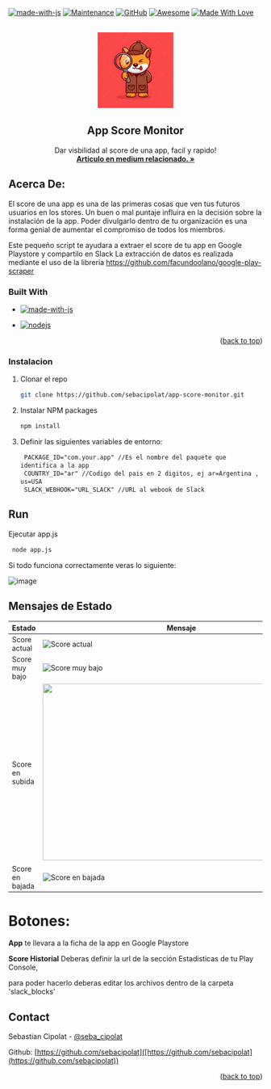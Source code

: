 <div id="top"></div>


<!-- PROJECT SHIELDS -->

[![made-with-js](https://img.shields.io/badge/Made%20with-JS%20-1f425f.svg?logo=javascript)]()
[![Maintenance](https://img.shields.io/badge/Maintained-yes-green.svg)](https://github.com/sebacipolat/app-score-monitor)
[![GitHub](https://img.shields.io/github/license/emalderson/ThePhish)](https://github.com/emalderson/ThePhish/blob/master/LICENSE)
[![Awesome](https://cdn.rawgit.com/sindresorhus/awesome/d7305f38d29fed78fa85652e3a63e154dd8e8829/media/badge.svg)](https://github.com/sindresorhus/awesome) [![Made With Love](https://img.shields.io/badge/Made%20With-Love-orange.svg)](https://github.com/chetanraj/awesome-github-badges)



<!-- PROJECT LOGO -->
<br />
<div align="center">
  <a href="https://github.com/othneildrew/Best-README-Template">
    <img src="https://raw.githubusercontent.com/sebacipolat/app-score-monitor/master/images/dog_inspector.jpeg" alt="Logo" width="150" height="150">
  </a>

  <h2 align="center">App Score Monitor</h3>

  <p align="center">
    Dar visbilidad al score de una app, facil y rapido!
    <br />
    <a href="https://medium.com/@sebastiancipolat/monitor-de-scoring-app-en-slack-319bd5a41516"><strong>Articulo en medium relacionado. »</strong></a>
    <br />
  </p>
</div>


<!-- ABOUT THE PROJECT -->
## Acerca De:
El score de una app es una de las primeras cosas que ven tus futuros usuarios en los stores. Un buen o mal puntaje influira en la decisión sobre la instalación de la app.
Poder divulgarlo dentro de tu organización es una forma genial de aumentar el compromiso de todos los miembros.

Este pequeño script te ayudara a extraer el score de tu app en Google Playstore y compartilo en Slack
La extracción de datos es realizada mediante el uso de la libreria https://github.com/facundoolano/google-play-scraper


### Built With


* [![made-with-js](https://img.shields.io/badge/JavaScript-F7DF1E?style=for-the-badge&logo=javascript&logoColor=white)]()

* [![nodejs](	https://img.shields.io/badge/Node.js-43853D?style=for-the-badge&logo=node.js&logoColor=white)]()

<p align="right">(<a href="#top">back to top</a>)</p>


### Instalacion
 
1. Clonar el repo
   ```sh
   git clone https://github.com/sebacipolat/app-score-monitor.git
   ```
3. Instalar NPM packages
   ```sh
   npm install
   ```
4. Definir las siguientes variables de entorno:
   ```
    PACKAGE_ID="com.your.app" //Es el nombre del paquete que identifica a la app
    COUNTRY_ID="ar" //Codigo del pais en 2 digitos, ej ar=Argentina , us=USA
    SLACK_WEBHOOK="URL_SLACK" //URL al webook de Slack
   ```

<!-- USAGE EXAMPLES -->
## Run
 Ejecutar app.js
 
  ```sh
   node app.js
   ```
   Si todo funciona correctamente veras lo siguiente:

   ![image](https://user-images.githubusercontent.com/1523404/178396755-def4ffa6-3d26-4852-a065-c67e4efaefb6.png)

   
<!-- SLAC Messages -->
## Mensajes de Estado

| Estado          | Mensaje | 
|-----------------|---------|
| Score actual    |  <img src="https://user-images.githubusercontent.com/1523404/178397195-622cafa1-c874-45e8-9a5c-d47ab554e603.png" alt="Score actual " width="550" height="350"/>       |
| Score muy bajo  | <img src="https://user-images.githubusercontent.com/1523404/178397408-00233a54-3566-4d5f-a794-c4ec572dfb32.png" alt="Score muy bajo" width="550" height="350"/>         |
| Score en subida |   <img src="https://user-images.githubusercontent.com/1523404/178397767-917b363d-5519-4138-b755-8a4537894ef4.png" width="550" height="350"/>       |
| Score en bajada |   <img src="https://user-images.githubusercontent.com/1523404/178397643-1f782c6f-0f63-4c01-a0bd-d8ee78501f73.png" alt="Score en bajada" width="550" height="350"/>       | 

# Botones:

<b>App</b> te llevara a la ficha de la app en Google Playstore

<b>Score Historial</b> Deberas definir la url de la sección Estadisticas de tu Play Console, 

para poder hacerlo deberas editar los archivos dentro de la carpeta 'slack_blocks'


<!-- CONTACT -->
## Contact

Sebastian Cipolat - [@seba_cipolat]([https://twitter.com/your_username](https://twitter.com/seba_cipolat)) 

Github: [https://github.com/sebacipolat]([https://github.com/sebacipolat](https://github.com/sebacipolat))

<p align="right">(<a href="#top">back to top</a>)</p>


